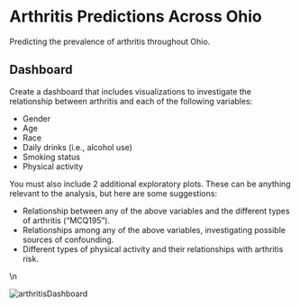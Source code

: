 # Arthritis Predictions Across Ohio
Predicting the prevalence of arthritis throughout Ohio.

## Dashboard

Create a dashboard that includes visualizations to investigate the relationship between arthritis and each of the following variables:

  * Gender
  * Age
  * Race
  * Daily drinks (i.e., alcohol use)
  * Smoking status
  * Physical activity
    
You must also include 2 additional exploratory plots. These can be anything relevant to the analysis, but here are some suggestions:

  * Relationship between any of the above variables and the different types of arthritis (“MCQ195”).
  * Relationships among any of the above variables, investigating possible sources of confounding.
  * Different types of physical activity and their relationships with arthritis risk.

\n

![arthritisDashboard](https://github.com/WillPaz16/sta309_arthritis_final/assets/144275029/f510d6c1-14dd-41c7-bd6f-38d2acf76f0b)

